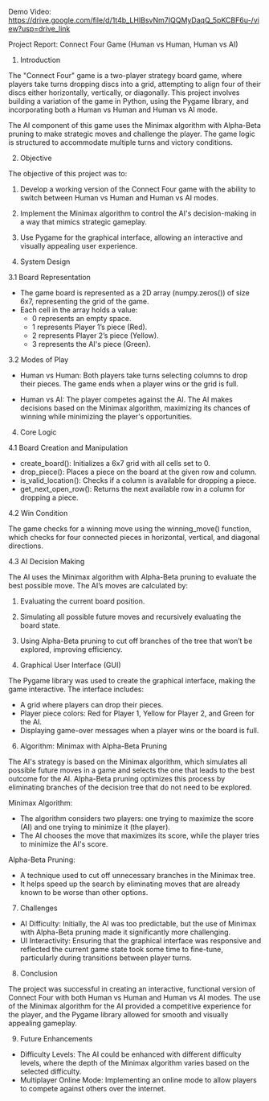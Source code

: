 Demo Video:
https://drive.google.com/file/d/1t4b_LHIBsvNm7IQQMyDaqQ_5pKCBF6u-/view?usp=drive_link

Project Report: Connect Four Game (Human vs Human, Human vs AI)

1. Introduction

The "Connect Four" game is a two-player strategy board game, where players take turns dropping discs into a grid, attempting to align four of their discs either horizontally, vertically, or diagonally. This project involves building a variation of the game in Python, using the Pygame library, and incorporating both a Human vs Human and Human vs AI mode.

The AI component of this game uses the Minimax algorithm with Alpha-Beta pruning to make strategic moves and challenge the player. The game logic is structured to accommodate multiple turns and victory conditions.

2. Objective

The objective of this project was to:

1. Develop a working version of the Connect Four game with the ability to switch between Human vs Human and Human vs AI modes.
2. Implement the Minimax algorithm to control the AI's decision-making in a way that mimics strategic gameplay.
3. Use Pygame for the graphical interface, allowing an interactive and visually appealing user experience.

3. System Design

3.1 Board Representation

- The game board is represented as a 2D array (numpy.zeros()) of size 6x7, representing the grid of the game.
- Each cell in the array holds a value:
  - 0 represents an empty space.
  - 1 represents Player 1’s piece (Red).
  - 2 represents Player 2’s piece (Yellow).
  - 3 represents the AI's piece (Green).

3.2 Modes of Play

- Human vs Human: Both players take turns selecting columns to drop their pieces. The game ends when a player wins or the grid is full.
  
- Human vs AI: The player competes against the AI. The AI makes decisions based on the Minimax algorithm, maximizing its chances of winning while minimizing the player's opportunities.

4. Core Logic

4.1 Board Creation and Manipulation

- create_board(): Initializes a 6x7 grid with all cells set to 0.
- drop_piece(): Places a piece on the board at the given row and column.
- is_valid_location(): Checks if a column is available for dropping a piece.
- get_next_open_row(): Returns the next available row in a column for dropping a piece.

4.2 Win Condition

The game checks for a winning move using the winning_move() function, which checks for four connected pieces in horizontal, vertical, and diagonal directions.

4.3 AI Decision Making

The AI uses the Minimax algorithm with Alpha-Beta pruning to evaluate the best possible move. The AI’s moves are calculated by:
  
1. Evaluating the current board position.
2. Simulating all possible future moves and recursively evaluating the board state.
3. Using Alpha-Beta pruning to cut off branches of the tree that won’t be explored, improving efficiency.

5. Graphical User Interface (GUI)

The Pygame library was used to create the graphical interface, making the game interactive. The interface includes:
  
- A grid where players can drop their pieces.
- Player piece colors: Red for Player 1, Yellow for Player 2, and Green for the AI.
- Displaying game-over messages when a player wins or the board is full.

6. Algorithm: Minimax with Alpha-Beta Pruning

The AI's strategy is based on the Minimax algorithm, which simulates all possible future moves in a game and selects the one that leads to the best outcome for the AI. Alpha-Beta pruning optimizes this process by eliminating branches of the decision tree that do not need to be explored.

Minimax Algorithm:
- The algorithm considers two players: one trying to maximize the score (AI) and one trying to minimize it (the player).
- The AI chooses the move that maximizes its score, while the player tries to minimize the AI's score.

Alpha-Beta Pruning:
- A technique used to cut off unnecessary branches in the Minimax tree.
- It helps speed up the search by eliminating moves that are already known to be worse than other options.

7. Challenges

- AI Difficulty: Initially, the AI was too predictable, but the use of Minimax with Alpha-Beta pruning made it significantly more challenging.
- UI Interactivity: Ensuring that the graphical interface was responsive and reflected the current game state took some time to fine-tune, particularly during transitions between player turns.

8. Conclusion

The project was successful in creating an interactive, functional version of Connect Four with both Human vs Human and Human vs AI modes. The use of the Minimax algorithm for the AI provided a competitive experience for the player, and the Pygame library allowed for smooth and visually appealing gameplay.

9. Future Enhancements

- Difficulty Levels: The AI could be enhanced with different difficulty levels, where the depth of the Minimax algorithm varies based on the selected difficulty.
- Multiplayer Online Mode: Implementing an online mode to allow players to compete against others over the internet.
